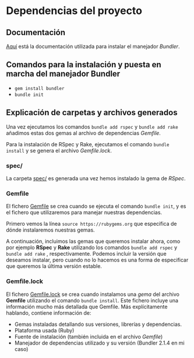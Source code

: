 # Dependencias del proyecto


## Documentación

[Aquí](https://help.dreamhost.com/hc/es/articles/115001070131-Usar-Bundler-para-instalar-Ruby-gems) está la documentación utilizada para instalar el manejador *Bundler*.


## Comandos para la instalación y puesta en marcha del manejador Bundler

+ `gem install bundler`
+ `bundle init`


## Explicación de carpetas y archivos generados

Una vez ejecutamos los comandos `bundle add rspec` y `bundle add rake` añadimos estas dos gemas al archivo de dependencias *Gemfile*.

Para la instalación de RSpec y Rake, ejecutamos el comando `bundle install` y se genera el archivo *Gemfile.lock*.


### spec/

La carpeta [spec/](https://github.com/BilalKxK99/GameStore/tree/master/spec) es generada una vez hemos instalado la gema de *RSpec*.


### Gemfile

El fichero [Gemfile](https://github.com/BilalKxK99/GameStore/tree/master/Gemfile) se crea cuando se ejecuta el comando `bundle init`, y es el fichero que utilizaremos para manejar nuestras dependencias. 

Primero vemos la línea `source https://rubygems.org` que especifica de dónde instalaremos nuestras gemas. 

A continuación, incluimos las gemas que queremos instalar ahora, como por ejemplo **RSpec** y **Rake** utilizando los comandos `bundle add rspec` y `bundle add rake` , respectivamente. Podemos incluir la versión que deseamos instalar, pero cuando no lo hacemos es una forma de especificar que queremos la última versión estable.


### Gemfile.lock

El fichero [Gemfile.lock](https://github.com/BilalKxK99/GameStore/tree/master/Gemfile.lock) se crea cuando instalamos una *gema* del archivo **Gemfile** utilizando el comando `bundle install`. Este fichero incluye una información mucho más detallada que Gemfile. Más explícitamente hablando, contiene información de:

+ Gemas instaladas detallando sus versiones, librerías y dependencias.
+ Plataforma usada (Ruby)
+ Fuente de instalación (también incluida en el archivo *Gemfile*)
+ Manejador de dependencias utilizado y su versión (Bundler 2.1.4 en mi caso)
